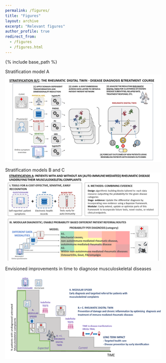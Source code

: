 ```yaml
---
permalink: /figures/
title: "Figures"
layout: archive
excerpt: "Relevant figures"
author_profile: true
redirect_from: 
  - /figures
  - /figures.html
---
```


{% include base_path %}

Stratification model A
![Stratification model A](../images/SPIDeRR_stratA.PNG)

Stratification models B and C
![Stratification model A](../images/SPIDeRR_stratB.PNG)

Envisioned improvements in time to diagnose musculoskeletal diseases
![SPIDeRR Time to Diagnose](../images/SPIDeRR_survival.PNG)
